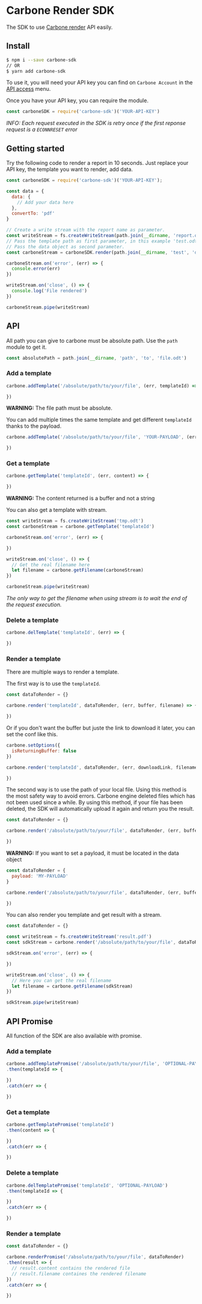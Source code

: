 # Carbone Render SDK

The SDK to use [Carbone render](https://carbone.io) API easily.

## Install

```bash
$ npm i --save carbone-sdk
// OR
$ yarn add carbone-sdk
```

To use it, you will need your API key you can find on `Carbone Account` in the [API access](https://account.carbone.io/#/account/api) menu.

Once you have your API key, you can require the module.

```js
const carboneSDK = require('carbone-sdk')('YOUR-API-KEY')
```

*INFO: Each request executed in the SDK is retry once if the first reponse request is a `ECONNRESET` error*

## Getting started

Try the following code to render a report in 10 seconds. Just replace your API key, the template you want to render, add data.

```js
const carboneSDK = require('carbone-sdk')('YOUR-API-KEY');

const data = {
  data: {
    // Add your data here
  },
  convertTo: 'pdf'
}

// Create a write stream with the report name as parameter.
const writeStream = fs.createWriteStream(path.join(__dirname, 'report.odt'))
// Pass the template path as first parameter, in this example 'test.odt' is the template.
// Pass the data object as second parameter.
const carboneStream = carboneSDK.render(path.join(__dirname, 'test', 'datasets', 'test.odt'), data)

carboneStream.on('error', (err) => {
  console.error(err)
})

writeStream.on('close', () => {
  console.log('File rendered')
})

carboneStream.pipe(writeStream)
```

## API

All path you can give to carbone must be absolute path. Use the `path` module to get it.

```js
const absolutePath = path.join(__dirname, 'path', 'to', 'file.odt')
```

### Add a template

```js
carbone.addTemplate('/absolute/path/to/your/file', (err, templateId) => {

})
```

**WARNING:** The file path must be absolute.

You can add multiple times the same template and get different `templateId` thanks to the payload.

```js
carbone.addTemplate('/absolute/path/to/your/file', 'YOUR-PAYLOAD', (err, templateId) => {

})
```

### Get a template

```js
carbone.getTemplate('templateId', (err, content) => {

})
```

**WARNING:** The content returned is a buffer and not a string

You can also get a template with stream.

```js
const writeStream = fs.createWriteStream('tmp.odt')
const carboneStream = carbone.getTemplate('templateId')

carboneStream.on('error', (err) => {

})

writeStream.on('close', () => {
  // Get the real filename here
  let filename = carbone.getFilename(carboneStream)
})

carboneStream.pipe(writeStream)
```

*The only way to get the filename when using stream is to wait the end of the request execution.*

### Delete a template

```js
carbone.delTemplate('templateId', (err) => {

})
```

### Render a template

There are multiple ways to render a template.

The first way is to use the `templateId`.

```js
const dataToRender = {}

carbone.render('templateId', dataToRender, (err, buffer, filename) => {

})
```

Or if you don't want the buffer but juste the link to download it later, you can set the conf like this.

```js
carbone.setOptions({
  isReturningBuffer: false
})

carbone.render('templateId', dataToRender, (err, downloadLink, filename) => {

})
```

The second way is to use the path of your local file. Using this method is the most safety way to avoid errors. Carbone engine deleted files which has not been used since a while. By using this method, if your file has been deleted, the SDK will automatically upload it again and return you the result.

```js
const dataToRender = {}

carbone.render('/absolute/path/to/your/file', dataToRender, (err, buffer, filename) => {

})
```

**WARNING:** If you want to set a payload, it must be located in the data object

```js
const dataToRender = {
  payload: 'MY-PAYLOAD'
}

carbone.render('/absolute/path/to/your/file', dataToRender, (err, buffer, filename) => {

})
```

You can also render you template and get result with a stream.

```js
const dataToRender = {}

const writeStream = fs.createWriteStream('result.pdf')
const sdkStream = carbone.render('/absolute/path/to/your/file', dataToRender)

sdkStream.on('error', (err) => {

})

writeStream.on('close', () => {
  // Here you can get the real filename
  let filename = carbone.getFilename(sdkStream)
})

sdkStream.pipe(writeStream)
```

## API Promise

All function of the SDK are also available with promise.

### Add a template

```js
carbone.addTemplatePromise('/absolute/path/to/your/file', 'OPTIONAL-PAYLOAD')
.then(templateId => {

})
.catch(err => {

})
```

### Get a template

```js
carbone.getTemplatePromise('templateId')
.then(content => {

})
.catch(err => {

})
```

### Delete a template

```js
carbone.delTemplatePromise('templateId', 'OPTIONAL-PAYLOAD')
.then(templateId => {

})
.catch(err => {

})
```

### Render a template

```js
const dataToRender = {}

carbone.renderPromise('/absolute/path/to/your/file', dataToRender)
.then(result => {
  // result.content contains the rendered file
  // result.filename containes the rendered filename
})
.catch(err => {

})
```
